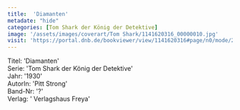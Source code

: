 ```yaml
---
title:  'Diamanten'
metadate: "hide"
categories: [Tom Shark der König der Detektive]
image: '/assets/images/coverart/Tom Shark/1141620316_00000010.jpg'
visit: 'https://portal.dnb.de/bookviewer/view/1141620316#page/n0/mode/2up'
---
```

Titel: 'Diamanten' <br>
Serie: 'Tom Shark der König der Detektive' <br>
Jahr: '1930' <br>
AutorIn: 'Pitt Strong' <br>
Band-Nr: '?' <br>
Verlag: ' Verlagshaus Freya'